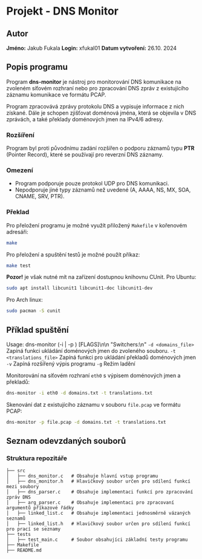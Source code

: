 # Projekt - DNS Monitor

## Autor
**Jméno:** Jakub Fukala
**Login:** xfukal01
**Datum vytvoření:** 26.10. 2024

## Popis programu

Program **dns-monitor** je nástroj pro monitorování DNS komunikace na zvoleném síťovém rozhraní nebo pro zpracování DNS zpráv z existujícího záznamu komunikace ve formátu PCAP.

Program zpracovává zprávy protokolu DNS a vypisuje informace z nich získané. Dále je schopen zjišťovat doménová jména, která se objevila v DNS zprávách, a také překlady doménových jmen na IPv4/6 adresy.

### Rozšíření

Program byl proti původnímu zadání rozšířen o podporu záznamů typu **PTR** (Pointer Record), které se používají pro reverzní DNS záznamy.

### Omezení

- Program podporuje pouze protokol UDP pro DNS komunikaci.
- Nepodporuje jiné typy záznamů než uvedené (A, AAAA, NS, MX, SOA, CNAME, SRV, PTR).

### Překlad 

Pro přeložení programu je možné využít přiložený `Makefile` v kořenovém adresáři:
```bash
make
```

Pro přeložení a spuštění testů je možné použít příkaz:
```bash
make test
```

**Pozor!** je však nutné mít na zařízení dostupnou knihovnu CUnit.
Pro Ubuntu:
```bash
sudo apt install libcunit1 libcunit1-doc libcunit1-dev
```

Pro Arch linux:
```bash
sudo pacman -S cunit
```

## Příklad spuštění

Usage: dns-monitor (-i <interface> | -p <pcapfile>) [FLAGS]\n\n
            "Switchers:\n"
`-d <domains_file>`      Zapíná funkci ukládání doménových jmen do zvoleného souboru.
`-t <translations_file>` Zapíná funkci pro ukládání překladů doménových jmen
`-v`                     Zapíná rozšířený výpis programu
`-g`                     Režim ladění

Monitorování na síťovém rozhraní `eth0` s výpisem doménových jmen a překladů:

```bash
dns-monitor -i eth0 -d domains.txt -t translations.txt
```

Skenování dat z existujícího záznamu v souboru `file.pcap` ve formátu PCAP:

```bash
dns-monitor -p file.pcap -d domains.txt -t translations.txt
```

## Seznam odevzdaných souborů

### Struktura repozitáře
```.
├── src
│   ├── dns_monitor.c   # Obsahuje hlavní vstup programu
│   ├── dns_monitor.h   # Hlavičkový soubor určen pro sdílení funkcí mezi soubory
│   ├── dns_parser.c    # Obsahuje implementaci funkcí pro zpracování zpráv DNS
│   ├── arg_parser.c    # Obsahuje implementaci pro zpracovaní argumentů příkazové řádky
│   ├── linked_list.c   # Obsahuje implementaci jednosměrně vázaných seznamů
│   ├── linked_list.h   # Hlavičkový soubor určen pro sdílení funkcí pro prací se seznamy
├── tests
│   ├── test_main.c     # Soubor obsahujíci základní testy programu 
├── Makefile
├── README.md
```


